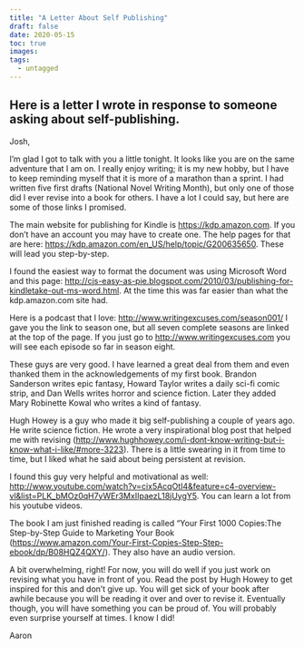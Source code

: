 ```yaml
---
title: "A Letter About Self Publishing"
draft: false
date: 2020-05-15
toc: true
images:
tags:
  - untagged
---
```


## Here is a letter I wrote in response to someone asking about self-publishing.

Josh,

I’m glad I got to talk with you a little tonight. It looks like you are on the same adventure that I am on. I really enjoy writing; it is my new hobby, but I have to keep reminding myself that it is more of a marathon than a sprint. I had written five first drafts (National Novel Writing Month), but only one of those did I ever revise into a book for others. I have a lot I could say, but here are some of those links I promised.

The main website for publishing for Kindle is https://kdp.amazon.com. If you don’t have an account you may have to create one. The help pages for that are here: https://kdp.amazon.com/en_US/help/topic/G200635650. These will lead you step-by-step.

I found the easiest way to format the document was using Microsoft Word and this page: http://cjs-easy-as-pie.blogspot.com/2010/03/publishing-for-kindletake-out-ms-word.html. At the time this was far easier than what the kdp.amazon.com site had.

Here is a podcast that I love: http://www.writingexcuses.com/season001/
I gave you the link to season one, but all seven complete seasons are linked at the top of the page. If you just go to http://www.writingexcuses.com you will see each episode so far in season eight.

These guys are very good. I have learned a great deal from them and even thanked them in the acknowledgements of my first book. Brandon Sanderson writes epic fantasy, Howard Taylor writes a daily sci-fi comic strip, and Dan Wells writes horror and science fiction. Later they added Mary Robinette Kowal who writes a kind of fantasy.

Hugh Howey is a guy who made it big self-publishing a couple of years ago. He write science fiction. He wrote a very inspirational blog post that helped me with revising (http://www.hughhowey.com/i-dont-know-writing-but-i-know-what-i-like/#more-3223). There is a little swearing in it from time to time, but I liked what he said about being persistent at revision.

I found this guy very helpful and motivational as well: http://www.youtube.com/watch?v=cix5AcqOtI4&feature=c4-overview-vl&list=PLK_bMOz0qH7yWEr3MxIIpaezL18jUygY5. You can learn a lot from his youtube videos.

The book I am just finished reading is called “Your First 1000 Copies:The Step-by-Step Guide to Marketing Your Book (https://www.amazon.com/Your-First-Copies-Step-Step-ebook/dp/B08HQZ4QXY/). They also have an audio version.

A bit overwhelming, right! For now, you will do well if you just work on revising what you have in front of you. Read the post by Hugh Howey to get inspired for this and don’t give up. You will get sick of your book after awhile because you will be reading it over and over to revise it. Eventually though, you will have something you can be proud of. You will probably even surprise yourself at times. I know I did!

Aaron